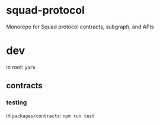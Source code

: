 # squad-protocol
Monorepo for Squad protocol contracts, subgraph, and APIs

# dev
in root: `yarn`

## contracts
### testing
in `packages/contracts`: `npm run test`
